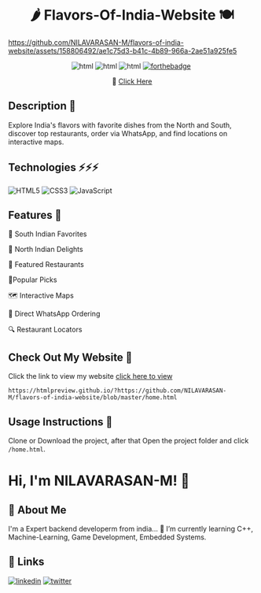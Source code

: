 
<div align="center">
  
# 🌶️ Flavors-Of-India-Website 🍽️
</div>

https://github.com/NILAVARASAN-M/flavors-of-india-website/assets/158806492/ae1c75d3-b41c-4b89-966a-2ae51a925fe5


<div align="center">

![html](https://forthebadge.com/images/badges/made-with-html.svg)
![html](https://forthebadge.com/images/badges/made-with-css.svg)
![html](https://forthebadge.com/images/badges/made-with-javascript.svg)
[![forthebadge](https://forthebadge.com/images/badges/built-with-love.svg)](https://forthebadge.com)&nbsp;
</div>

<div align="center">
🔹
<a href="https://htmlpreview.github.io/?https://github.com/NILAVARASAN-M/flavors-of-india-website/blob/master/home.html">Click Here</a>
</div>


## Description 📝

Explore India's flavors with favorite dishes from the North and South, discover top restaurants, order via WhatsApp, and find locations on interactive maps.

##  Technologies ⚡⚡⚡
![HTML5](https://img.shields.io/badge/-HTML5-E34F26?style=flat-square&logo=html5&logoColor=white)
![CSS3](https://img.shields.io/badge/-CSS3-1572B6?style=flat-square&logo=css3)
![JavaScript](https://img.shields.io/badge/-JavaScript-black?style=flat-square&logo=javascript)
![]()


## Features 🌟


🍛 South Indian Favorites 

🍲 North Indian Delights 

🏪 Featured Restaurants 

🌟Popular Picks 

🗺️ Interactive Maps 

📲 Direct WhatsApp Ordering 

🔍 Restaurant Locators 

## Check Out My Website 💼

Click the link to view my website 
<a href="https://htmlpreview.github.io/?https://github.com/NILAVARASAN-M/flavors-of-india-website/blob/master/home.html">click here to view</a>
```
https://htmlpreview.github.io/?https://github.com/NILAVARASAN-M/flavors-of-india-website/blob/master/home.html
```
## Usage Instructions 🔧

Clone or Download the project, after that Open the project folder and click `/home.html`.

# Hi, I'm NILAVARASAN-M! 👋


## 🚀 About Me
I'm a Expert backend developerm from india...
🌱 I’m currently learning C++, Machine-Learning, Game Development, Embedded Systems.

## 🔗 Links
[![linkedin](https://img.shields.io/badge/linkedin-0A66C2?style=for-the-badge&logo=linkedin&logoColor=white)](https://www.linkedin.com/)
[![twitter](https://img.shields.io/badge/twitter-1DA1F2?style=for-the-badge&logo=twitter&logoColor=white)](https://x.com/NilaVar83507149?t=cH8mUu4_QuOGKTml9QuaTg&s=09)
